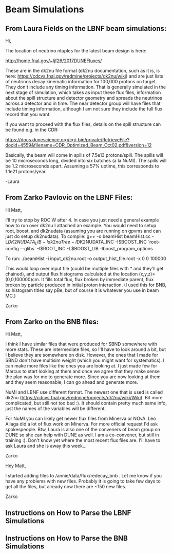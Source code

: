 # Beam Simulations


## From Laura Fields on the LBNF beam simulations:

Hi,

The location of neutrino ntuples for the latest beam design is here:

http://home.fnal.gov/~ljf26/2017DUNEFluxes/

These are in the dk2nu file format (dk2nu documentation, such as it is, is here: https://cdcvs.fnal.gov/redmine/projects/dk2nu/wiki) and are just lists of neutrinos decay kinematic information for 100,000 protons on target.  They don't include any timing information.  That is generally simulated in the next stage of simulation, which takes as input these flux files, information about the spill structure and detector geometry and spreads the neutrinos across a detector and in time.  The near detector group will have files that include timing information, although I am not sure they include the full flux record that you want.

If you want to proceed with the flux files, details on the spill structure can be found e.g. in the CDR:

https://docs.dunescience.org/cgi-bin/private/RetrieveFile?docid=4559&filename=CDR_Optimized_Beam_Oct02.pdf&version=12

Basically, the beam will come in spills of 7.5e13 protons/spill. The spills will be 10 microseconds long, divided into six batches (a la NuMI).  The spills will be 1.2 microseconds apart.  Assuming a 57% uptime, this corresponds to 1.1e21 protons/year.  

-Laura


## From Zarko Pavlovic on the LBNF Files:

Hi Matt,

I'll try to stop by ROC W after 4. In case you just need a general example how to run over dk2nu I attached an example. You would need to setup root, boost, and dk2nudata (assuming you are running on gpvms and can just do setup dk2nudata). 
To compile:
g++ -o beamHist beamHist.cc -L$DK2NUDATA_LIB -ldk2nuTree -I$DK2NUDATA_INC -I$BOOST_INC `root-config --glibs` -I$ROOT_INC -L$BOOST_LIB -lboost_program_options

To run:
./beamHist -i input_dk2nu.root -o output_hist_file.root -x 0 0 100000

This would loop over input file (could be multiple files with * and they'll get chained), and output flux histograms calculated at the location (x,y,z)=(0,0,100000)cm. It fills total flux, flux broken by immediate parent, flux broken by particle produced in initial proton interaction. (I used this for BNB, so histogram titles say pBe, but of course it is whatever you use in beam MC.)

Zarko


## From Zarko on the BNB files: 

Hi Matt,

I think I have similar files that were produced for SBND somewhere with more stats. These are intermediate files, so I'll have to look around a bit, but I believe they are somewhere on disk. However,  the ones that I made for SBND don't have multisim weight (which you might want for systematics).  I can make more files like the ones you are looking at. I just made few for Marcus to start looking at them and once we agree that they make sense the plan was for me to generate more. Since you are now looking at them and they seem reasonable, I can go ahead and generate more.

NuMI and LBNF use different format. The newest one that is used is called dk2nu (https://cdcvs.fnal.gov/redmine/projects/dk2nu/wiki/Wiki). Bit more complicated, but still not too bad :). It should contain pretty much same info, just the names of the variables will be different.

For NuMI you can likely get newer flux files from Minerva or NOvA. Leo Aliaga did a lot of flux work on Minerva. For more official request I'd ask spokespeople. Btw, Laura is also one of the conveners of beam group on DUNE so she can help with DUNE as well. I am a co-convener, but still in training :). Don't know yet where the most recent flux files are. I'll have to ask Laura and she is away this week...

Zarko


Hey Matt,

I started adding files to /annie/data/flux/redecay_bnb . Let me know if you have any problems with new files. Probably it is going to take few days to get all the files, but already now there are ~150 new files.

Zarko


## Instructions on How to Parse the LBNF Simulations




## Instructions on How to Parse the BNB Simulations
